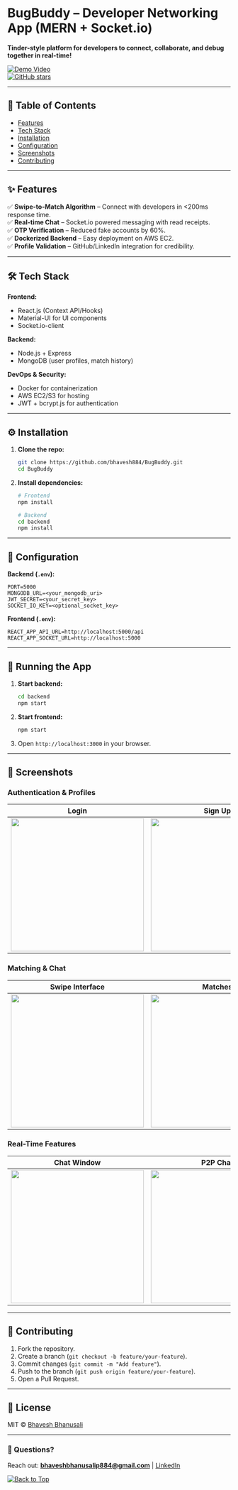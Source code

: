 # **BugBuddy – Developer Networking App (MERN + Socket.io)**  
**Tinder-style platform for developers to connect, collaborate, and debug together in real-time!**  

[![Demo Video](https://img.shields.io/badge/Watch-Demo-red)](https://www.youtube.com/watch?v=6lzhTa7nFrI&ab_channel=bhaveshbhanusali)  
[![GitHub stars](https://img.shields.io/github/stars/bhavesh884/BugBuddy?style=social)](https://github.com/bhavesh884/BugBuddy)  

---

## **📌 Table of Contents**  
- [Features](#-features)  
- [Tech Stack](#-tech-stack)  
- [Installation](#-installation)  
- [Configuration](#-configuration)  
- [Screenshots](#-screenshots)  
- [Contributing](#-contributing)  

---

## **✨ Features**  
✅ **Swipe-to-Match Algorithm** – Connect with developers in <200ms response time.  
✅ **Real-time Chat** – Socket.io powered messaging with read receipts.  
✅ **OTP Verification** – Reduced fake accounts by 60%.  
✅ **Dockerized Backend** – Easy deployment on AWS EC2.  
✅ **Profile Validation** – GitHub/LinkedIn integration for credibility.  

---

## **🛠️ Tech Stack**  
**Frontend:**  
- React.js (Context API/Hooks)  
- Material-UI for UI components  
- Socket.io-client  

**Backend:**  
- Node.js + Express  
- MongoDB (user profiles, match history)  

**DevOps & Security:**  
- Docker for containerization  
- AWS EC2/S3 for hosting  
- JWT + bcrypt.js for authentication  

---

## **⚙️ Installation**  
1. **Clone the repo:**  
   ```bash
   git clone https://github.com/bhavesh884/BugBuddy.git
   cd BugBuddy
   ```

2. **Install dependencies:**  
   ```bash
   # Frontend
   npm install
   
   # Backend
   cd backend
   npm install
   ```

---

## **🔧 Configuration**  
**Backend (`.env`):**  
```env
PORT=5000
MONGODB_URL=<your_mongodb_uri>
JWT_SECRET=<your_secret_key>
SOCKET_IO_KEY=<optional_socket_key>
```  

**Frontend (`.env`):**  
```env
REACT_APP_API_URL=http://localhost:5000/api
REACT_APP_SOCKET_URL=http://localhost:5000
```

---

## **🚀 Running the App**  
1. **Start backend:**  
   ```bash
   cd backend
   npm start
   ```

2. **Start frontend:**  
   ```bash
   npm start
   ```
3. Open `http://localhost:3000` in your browser.  

---

## **📸 Screenshots**

### **Authentication & Profiles**
| Login | Sign Up | Profile Setup |
|-------|---------|--------------|
| <img src="https://github.com/user-attachments/assets/de5cccfa-cd4b-4a18-9436-1d56b6dcf5f7" width="300"> | <img src="https://github.com/user-attachments/assets/3de55731-3ed4-4779-bf23-308057d7675a" width="300"> | <img src="https://github.com/user-attachments/assets/234dee35-9a64-4795-9584-96afd42f6fcb" width="300"> |

### **Matching & Chat**
| Swipe Interface | Matches | Pending Requests |
|----------------|---------|-----------------|
| <img src="https://github.com/user-attachments/assets/8187428a-0fc0-435d-b1e4-4d249010623b" width="300"> | <img src="https://github.com/user-attachments/assets/78117253-cbd2-4938-9d35-94f7d5a8ab0d" width="300"> | <img src="https://github.com/user-attachments/assets/f96621fb-6dd6-4698-9d21-0e6ff4c1566c" width="300"> |

### **Real-Time Features**
| Chat Window | P2P Chat |
|------------|-----------|
| <img src="https://github.com/user-attachments/assets/940450ba-c637-4220-9758-6638a9ba2f76" width="300"> | <img src="https://github.com/user-attachments/assets/1764b70e-81b9-4493-b35d-0a90388b3528" width="300"> |


---

## **🤝 Contributing**  
1. Fork the repository.  
2. Create a branch (`git checkout -b feature/your-feature`).  
3. Commit changes (`git commit -m "Add feature"`).  
4. Push to the branch (`git push origin feature/your-feature`).  
5. Open a Pull Request.  

---

## **📜 License**  
MIT © [Bhavesh Bhanusali](https://github.com/bhavesh884)  

---

### **💬 Questions?**  
Reach out: **bhaveshbhanusalip884@gmail.com** | [LinkedIn](https://www.linkedin.com/in/bhavesh-bhanusali/)  

[![Back to Top](https://img.shields.io/badge/Back_to_Top-%E2%86%91-blue)](#bugbuddy--developer-networking-app-mern--socketio)  

